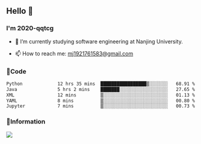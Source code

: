 ## Hello 👋


### I'm 2020-qqtcg

- 🔭 I’m currently studying software engineering at Nanjing University. 
<!-- - 🌱 I’m currently learning MLsys and -->
<!-- - 👯 I’m looking to collaborate on ... -->
<!-- - 🤔 I’m looking for help with ... -->
<!-- - 💬 Ask me about ... -->
- 📫 How to reach me: mj1921761583@gmail.com
<!-- - 😄 Pronouns: ... -->
<!-- - ⚡ Fun fact: ... -->

### 🌱Code
<!--START_SECTION:waka-->

```txt
Python             12 hrs 35 mins  █████████████████▒░░░░░░░   68.91 %
Java               5 hrs 2 mins    ███████░░░░░░░░░░░░░░░░░░   27.65 %
XML                12 mins         ▒░░░░░░░░░░░░░░░░░░░░░░░░   01.13 %
YAML               8 mins          ▒░░░░░░░░░░░░░░░░░░░░░░░░   00.80 %
Jupyter            7 mins          ▒░░░░░░░░░░░░░░░░░░░░░░░░   00.73 %
```

<!--END_SECTION:waka-->

### 💬Information
![](https://github-readme-stats.vercel.app/api?username=2020-qqtcg&theme=buefy&hide_border=false)


<!-- <div align="center"> <img src="https://github-readme-activity-graph.vercel.app/graph?username=2020-qqtcg&theme=minimal" /> </div> -->


